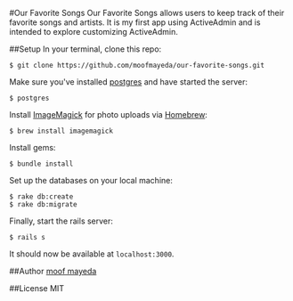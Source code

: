 #Our Favorite Songs
Our Favorite Songs allows users to keep track of their favorite songs and artists. It is my first app using ActiveAdmin and is intended to explore customizing ActiveAdmin.

##Setup
In your terminal, clone this repo:

```console
$ git clone https://github.com/moofmayeda/our-favorite-songs.git
```

Make sure you've installed [postgres](http://www.postgresql.org/download/) and have started the server:

```console
$ postgres
```

Install [ImageMagick](http://www.imagemagick.org) for photo uploads via [Homebrew](http://brew.sh):

```console
$ brew install imagemagick
```

Install gems:

```console
$ bundle install
```

Set up the databases on your local machine:

```console
$ rake db:create
$ rake db:migrate
```

Finally, start the rails server:

```console
$ rails s
```
It should now be available at `localhost:3000`.

##Author
[moof mayeda](https://github.com/moofmayeda)

##License
MIT